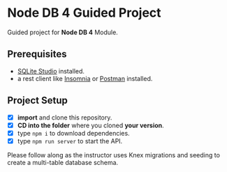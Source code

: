 # Node DB 4 Guided Project

Guided project for **Node DB 4** Module.

## Prerequisites

- [SQLite Studio](https://sqlitestudio.pl/index.rvt?act=download) installed.
- a rest client like [Insomnia](https://insomnia.rest/download/) or [Postman](https://www.getpostman.com/downloads/) installed.

## Project Setup

- [x] **import** and clone this repository.
- [x] **CD into the folder** where you cloned **your version**.
- [x] type `npm i` to download dependencies.
- [x] type `npm run server` to start the API.

Please follow along as the instructor uses Knex migrations and seeding to create a multi-table database schema.
